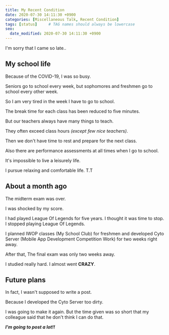 ```yaml
---
title: My Recent Condition
date: 2020-07-30 14:11:30 +0900
categories: [Miscellaneous Talk, Recent Condition]
tags: [status]     # TAG names should always be lowercase
seo:
  date_modified: 2020-07-30 14:11:30 +0900
---
```


I'm sorry that I came so late..

## My school life

Because of the COVID-19, I was so busy.

Seniors go to school every week, but sophomores and freshmen go to school every other week.

So I am very tired in the week I have to go to school.

The break time for each class has been reduced to five minutes.

But our teachers always have many things to teach.

They often exceed class hours *(except few nice teachers)*.

Then we don't have time to rest and prepare for the next class.

Also there are performance assessments at all times when I go to school.

It's impossible to live a leisurely life.

I pursue relaxing and comfortable life. T.T

## About a month ago

The midterm exam was over.

I was shocked by my score.

I had played League Of Legends for five years. I thought it was time to stop. I stopped playing League Of Legends.

I planned IWOP classes (My School Club) for freshmen and developed Cyto Server (Mobile App Development Competition Work) for two weeks right away.

After that, The final exam was only two weeks away.

I studied really hard. I almost went **CRAZY**.

## Future plans

In fact, I wasn't supposed to write a post.

Because I developed the Cyto Server too dirty.

I was going to make it again. But the time given was so short that my colleague said that he don't think I can do that.

***I'm going to post a lot!!***

